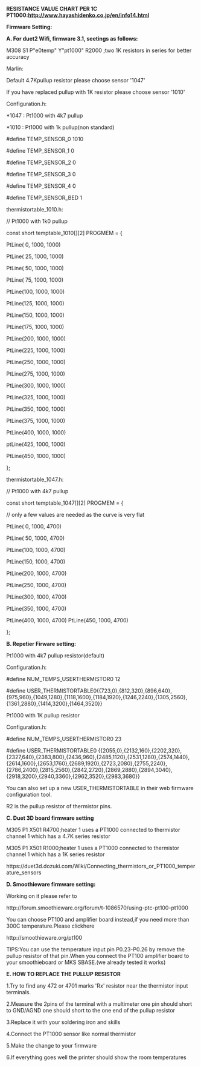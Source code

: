 <B>RESISTANCE VALUE CHART PER 1C PT1000:http://www.hayashidenko.co.jp/en/info14.html</B>
<P></P>
<B>Firmware Setting:</B>
<P></P>

<P><B>A. For duet2 Wifi, firmware 3.1, seetings as follows:</B></P>
<P>M308 S1 P"e0temp" Y"pt1000" R2000 ;two 1K resistors in series for better accuracy</P>
<P>Marlin:</P>
<P>Default 4.7Kpullup resistor please choose sensor '1047'</P>
<P>If you have replaced pullup with 1K resistor please choose sensor '1010'</P>
<P>Configuration.h:</P>
<P>*1047 : Pt1000 with 4k7 pullup</P>
<P>*1010 : Pt1000 with 1k pullup(non standard)</P>
<P>#define TEMP_SENSOR_0 1010</P>
<P>#define TEMP_SENSOR_1 0<P>
<P>#define TEMP_SENSOR_2 0<P>
<P>#define TEMP_SENSOR_3 0<P>
<P>#define TEMP_SENSOR_4 0<P>
<P>#define TEMP_SENSOR_BED 1<P>
<P>thermistortable_1010.h:<P>
<P>// Pt1000 with 1k0 pullup<P>
<P>const short temptable_1010[][2] PROGMEM = {<P>
<P>PtLine(    0, 1000, 1000)<P>
<P>PtLine(  25, 1000, 1000)<P>
<P>PtLine(  50, 1000, 1000)<P>
<P>PtLine(  75, 1000, 1000)<P>
<P>PtLine(100, 1000, 1000)<P>
<P>PtLine(125, 1000, 1000)<P>
<P>PtLine(150, 1000, 1000)<P>
<P>PtLine(175, 1000, 1000)<P>
<P>PtLine(200, 1000, 1000)<P>
<P>PtLine(225, 1000, 1000)<P>
<P>PtLine(250, 1000, 1000)<P>
<P>PtLine(275, 1000, 1000)<P>
<P>PtLine(300, 1000, 1000)<P>
<P>PtLine(325, 1000, 1000)<P>
<P>PtLine(350, 1000, 1000)<P>
<P>PtLine(375, 1000, 1000)<P>
<P>PtLine(400, 1000, 1000)<P>
<P>ptLine(425, 1000, 1000)<P>
<P>PtLine(450, 1000, 1000)<P>
<P>};<P>
<P>thermistortable_1047.h:<P>
<P>// Pt1000 with 4k7 pullup<P>
<P>const short temptable_1047[][2] PROGMEM = {<P>
<P>// only a few values are needed as the curve is very flat<P>
<P>PtLine(    0, 1000, 4700)<P>
<P>PtLine(  50, 1000, 4700)<P>
<P>PtLine(100, 1000, 4700)<P>
<P>PtLine(150, 1000, 4700)<P>
<P>PtLine(200, 1000, 4700)<P>
<P>PtLine(250, 1000, 4700)<P>
<P>PtLine(300, 1000, 4700)<P>
<P>PtLine(350, 1000, 4700)<P>
<P>PtLine(400, 1000, 4700)
PtLine(450, 1000, 4700)<P>
<P>};

<P></P>
<P><B>B. Repetier Firware setting:</B><P>
<P>Pt1000 with 4k7 pullup resistor(default)<P>
<P>Configuration.h:<P>
<P>#define NUM_TEMPS_USERTHERMISTOR0 12<P>
<P>#define USER_THERMISTORTABLE0{{723,0},{812,320},{896,640},{975,960},{1049,1280},{1118,1600},{1184,1920},{1246,2240},{1305,2560},{1361,2880},{1414,3200},{1464,3520}}<P>
<P>Pt1000 with 1K pullup resistor<P>
<P>Configuration.h:<P>
<P>#define NUM_TEMPS_USERTHERMISTOR0 23<P>
<P>#define USER_THERMISTORTABLE0 {{2055,0},{2132,160},{2202,320},{2327,640},{2383,800},{2436,960},{2485,1120},{2531,1280},{2574,1440},{2614,1600},{2653,1760},{2689,1920},{2723,2080},{2755,2240},{2786,2400},{2815,2560},{2842,2720},{2869,2880},{2894,3040},{2918,3200},{2940,3360},{2962,3520},{2983,3680}}<P>
<P>You can also set up a new USER_THERMISTORTABLE in their web firmware configuration tool.<P>
<P>R2 is the pullup resistor of thermistor pins.<P>

<P></P>
<P><B>C. Duet 3D board firmware setting</B><P>
<P>M305 P1 X501 R4700;heater 1 uses a PT1000 connected to thermistor channel 1 which has a 4.7K series resistor<P>
<P>M305 P1 X501 R1000;heater 1 uses a PT1000 connected to thermistor channel 1 which has a 1K series resistor<P>
<P>https://duet3d.dozuki.com/Wiki/Connecting_thermistors_or_PT1000_temperature_sensors<P>

<P></P>
<P><B>D. Smoothieware firmware setting:</B><P>
<P>Working on it please refer to<P>
<P>http://forum.smoothieware.org/forum/t-1086570/using-ptc-pt100-pt1000<P>
<P>You can choose PT100 and amplifier board instead,if you need more than 300C temperature.Please clickhere<P>
<P>http://smoothieware.org/pt100<P>
<P>TIPS:You can use the temperature input pin P0.23-P0.26 by remove the pullup resistor of that pin.When you connect the PT100 amplifier board to your smoothieboard or MKS SBASE.(we already tested it works)<P>

<P></P>
<P><B>E. HOW TO REPLACE THE PULLUP RESISTOR</B><P>
<P>1.Try to find any 472 or 4701 marks 'Rx' resistor near the thermistor input terminals.<P>
<P>2.Measure the 2pins of the terminal with a multimeter one pin should short to GND/AGND one should short to the one end of the pullup resistor<P>
<P>3.Replace it with your soldering iron and skills<P>
<P>4.Connect the PT1000 sensor like normal thermistor<P>
<P>5.Make the change to your firmware<P>
<P>6.If everything goes well the printer should show the room temperatures<P>
